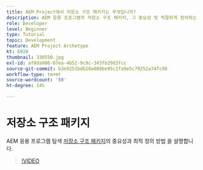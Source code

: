 ```yaml
---
title: AEM Project에서 저장소 구조 패키지는 무엇입니까?
description: AEM 응용 프로그램의 저장소 구조 패키지, 그 중요성 및 적절하게 정의하는 방법을 알아봅니다.
role: Developer
level: Beginner
type: Tutorial
topic: Development
feature: AEM Project Archetype
kt: 6928
thumbnail: 330550.jpg
exl-id: af0da906-87ea-4b52-9c9c-343fb29d3fcc
source-git-commit: b3e9251bdb18a008be95c1fa9e5c79252a74fc98
workflow-type: tm+mt
source-wordcount: '50'
ht-degree: 14%

---
```


# 저장소 구조 패키지

AEM 응용 프로그램 탐색 [저장소 구조 패키지](https://experienceleague.adobe.com/docs/experience-manager-cloud-service/implementing/developing/repository-structure-package.html)의 중요성과 최적 정의 방법 을 설명합니다.

>[!VIDEO](https://video.tv.adobe.com/v/330550?quality=12&learn=on)
